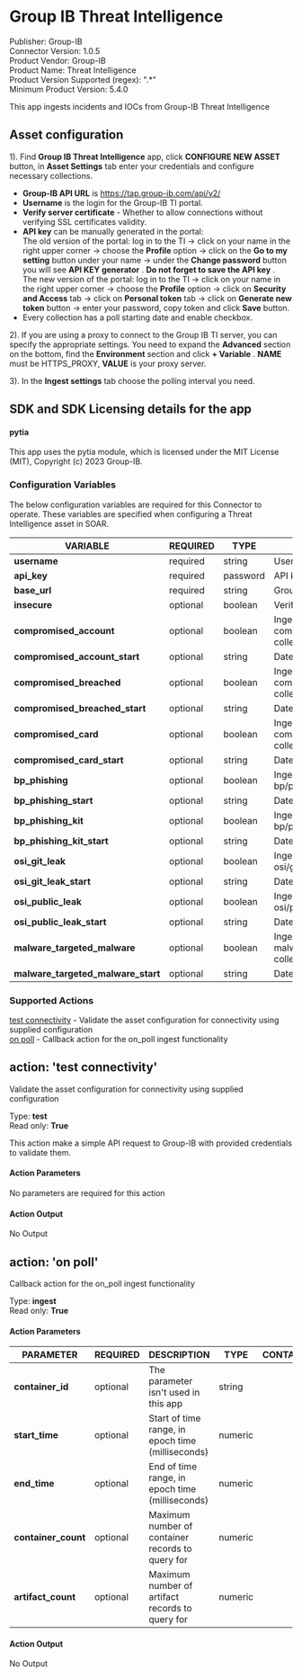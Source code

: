 [comment]: # "Auto-generated SOAR connector documentation"
# Group IB Threat Intelligence

Publisher: Group-IB  
Connector Version: 1.0.5  
Product Vendor: Group-IB  
Product Name: Threat Intelligence  
Product Version Supported (regex): ".\*"  
Minimum Product Version: 5.4.0  

This app ingests incidents and IOCs from Group-IB Threat Intelligence

[comment]: # "File: README.md"
[comment]: # ""
[comment]: # "    Licensed under Apache 2.0 (https://www.apache.org/licenses/LICENSE-2.0.txt)"
[comment]: # ""
## Asset configuration

1). Find **Group IB Threat Intelligence** app, click **CONFIGURE NEW ASSET** button, in **Asset
Settings** tab enter your credentials and configure necessary collections.

-   **Group-IB API URL** is https://tap.group-ib.com/api/v2/
-   **Username** is the login for the Group-IB TI portal.
-   **Verify server certificate** - Whether to allow connections without verifying SSL certificates
    validity.
-   **API key** can be manually generated in the portal:  
    The old version of the portal: log in to the TI -> click on your name in the right upper corner
    -> choose the **Profile** option -> click on the **Go to my setting** button under your name ->
    under the **Change password** button you will see **API KEY generator** . **Do not forget to
    save the API key** .  
    The new version of the portal: log in to the TI -> click on your name in the right upper corner
    -> choose the **Profile** option -> click on **Security and Access** tab -> click on **Personal
    token** tab -> click on **Generate new token** button -> enter your password, copy token and
    click **Save** button.
-   Every collection has a poll starting date and enable checkbox.

2). If you are using a proxy to connect to the Group IB TI server, you can specify the appropriate
settings. You need to expand the **Advanced** section on the bottom, find the **Environment**
section and click **+ Variable** . **NAME** must be HTTPS_PROXY, **VALUE** is your proxy server.

3). In the **Ingest settings** tab choose the polling interval you need.

## SDK and SDK Licensing details for the app

#### pytia

This app uses the pytia module, which is licensed under the MIT License (MIT), Copyright (c) 2023
Group-IB.


### Configuration Variables
The below configuration variables are required for this Connector to operate.  These variables are specified when configuring a Threat Intelligence asset in SOAR.

VARIABLE | REQUIRED | TYPE | DESCRIPTION
-------- | -------- | ---- | -----------
**username** |  required  | string | Username
**api_key** |  required  | password | API key
**base_url** |  required  | string | Group-IB API URL
**insecure** |  optional  | boolean | Verify server certificate
**compromised_account** |  optional  | boolean | Ingest incidents from compromised/account collection
**compromised_account_start** |  optional  | string | Date to start
**compromised_breached** |  optional  | boolean | Ingest incidents from compromised/breached collection
**compromised_breached_start** |  optional  | string | Date to start
**compromised_card** |  optional  | boolean | Ingest incidents from compromised/card collection
**compromised_card_start** |  optional  | string | Date to start
**bp_phishing** |  optional  | boolean | Ingest incidents from bp/phishing collection
**bp_phishing_start** |  optional  | string | Date to start
**bp_phishing_kit** |  optional  | boolean | Ingest incidents from bp/phishing_kit collection
**bp_phishing_kit_start** |  optional  | string | Date to start
**osi_git_leak** |  optional  | boolean | Ingest incidents from osi/git_leak collection
**osi_git_leak_start** |  optional  | string | Date to start
**osi_public_leak** |  optional  | boolean | Ingest incidents from osi/public_leak collection
**osi_public_leak_start** |  optional  | string | Date to start
**malware_targeted_malware** |  optional  | boolean | Ingest incidents from malware/targeted_malware collection
**malware_targeted_malware_start** |  optional  | string | Date to start

### Supported Actions  
[test connectivity](#action-test-connectivity) - Validate the asset configuration for connectivity using supplied configuration  
[on poll](#action-on-poll) - Callback action for the on_poll ingest functionality  

## action: 'test connectivity'
Validate the asset configuration for connectivity using supplied configuration

Type: **test**  
Read only: **True**

This action make a simple API request to Group-IB with provided credentials to validate them.

#### Action Parameters
No parameters are required for this action

#### Action Output
No Output  

## action: 'on poll'
Callback action for the on_poll ingest functionality

Type: **ingest**  
Read only: **True**

#### Action Parameters
PARAMETER | REQUIRED | DESCRIPTION | TYPE | CONTAINS
--------- | -------- | ----------- | ---- | --------
**container_id** |  optional  | The parameter isn't used in this app | string | 
**start_time** |  optional  | Start of time range, in epoch time (milliseconds) | numeric | 
**end_time** |  optional  | End of time range, in epoch time (milliseconds) | numeric | 
**container_count** |  optional  | Maximum number of container records to query for | numeric | 
**artifact_count** |  optional  | Maximum number of artifact records to query for | numeric | 

#### Action Output
No Output